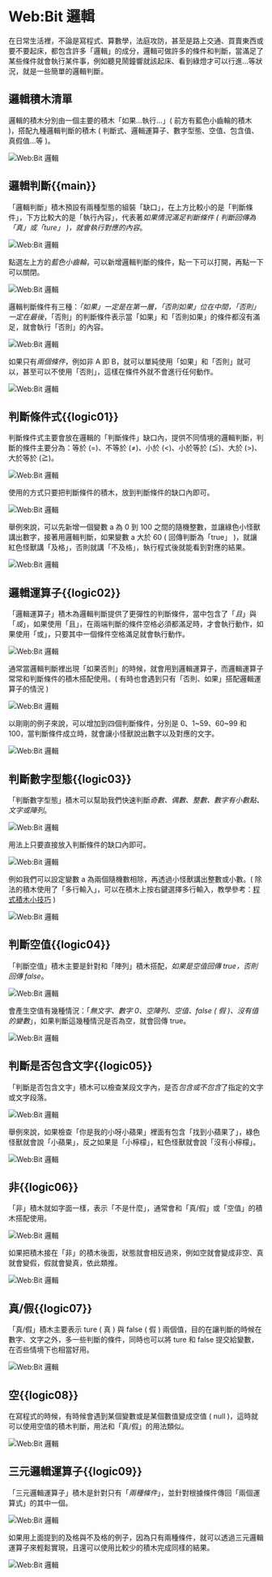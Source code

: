 # Web:Bit 邏輯

在日常生活裡，不論是寫程式、算數學，法庭攻防，甚至是路上交通、買賣東西或要不要起床，都包含許多「邏輯」的成分，邏輯可做許多的條件和判斷，當滿足了某些條件就會執行某件事，例如聽見鬧鐘響就該起床、看到綠燈才可以行進...等狀況，就是一些簡單的邏輯判斷。

## 邏輯積木清單

邏輯的積木分別由一個主要的積木「如果...執行...」( 前方有藍色小齒輪的積木 )，搭配九種邏輯判斷的積木 ( 判斷式、邏輯運算子、數字型態、空值、包含值、真假值...等 )。

![Web:Bit 邏輯](../../../../media/zh-tw/education/basic/logic-01.jpg)

## 邏輯判斷{{main}}

「邏輯判斷」積木預設有兩種型態的組裝「缺口」，在上方比較小的是「判斷條件」，下方比較大的是「執行內容」，代表著*如果情況滿足判斷條件 ( 判斷回傳為「真」或「ture」 )，就會執行對應的內容*。

![Web:Bit 邏輯](../../../../media/zh-tw/education/basic/logic-02.jpg)

點選左上方的*藍色小齒輪*，可以新增邏輯判斷的條件，點一下可以打開，再點一下可以關閉。

![Web:Bit 邏輯](../../../../media/zh-tw/education/basic/logic-03.gif)

邏輯判斷條件有三種：*「如果」一定是在第一層，「否則如果」位在中間，「否則」一定在最後*，「否則」的判斷條件表示當「如果」和「否則如果」的條件都沒有滿足，就會執行「否則」的內容。

![Web:Bit 邏輯](../../../../media/zh-tw/education/basic/logic-04.jpg)

如果只有*兩個條件*，例如非 A 即 B，就可以單純使用「如果」和「否則」就可以，甚至可以不使用「否則」，這樣在條件外就不會進行任何動作。

![Web:Bit 邏輯](../../../../media/zh-tw/education/basic/logic-05.jpg)

## 判斷條件式{{logic01}}

判斷條件式主要會放在邏輯的「判斷條件」缺口內，提供不同情境的邏輯判斷，判斷的條件主要分為：等於 (=)、不等於 (≠)、小於 (<)、小於等於 (≦)、大於 (>)、大於等於 (≧)。

![Web:Bit 邏輯](../../../../media/zh-tw/education/basic/logic-06.jpg)

使用的方式只要把判斷條件的積木，放到判斷條件的缺口內即可。

![Web:Bit 邏輯](../../../../media/zh-tw/education/basic/logic-08.jpg)

舉例來說，可以先新增一個變數 a 為 0 到 100 之間的隨機整數，並讓綠色小怪獸講出數字，接著用邏輯判斷，如果變數 a 大於 60 ( 回傳判斷為「true」 )，就讓紅色怪獸講「及格」，否則就講「不及格」，執行程式後就能看到對應的結果。

![Web:Bit 邏輯](../../../../media/zh-tw/education/basic/logic-09.jpg)

## 邏輯運算子{{logic02}}

「邏輯運算子」積木為邏輯判斷提供了更彈性的判斷條件，當中包含了「*且*」與「*或*」，如果使用「且」，在兩端判斷的條件空格必須都滿足時，才會執行動作，如果使用「或」，只要其中一個條件空格滿足就會執行動作。

![Web:Bit 邏輯](../../../../media/zh-tw/education/basic/logic-10.jpg)

通常當邏輯判斷裡出現「如果否則」的時候，就會用到邏輯運算子，而邏輯運算子常常和判斷條件的積木搭配使用。( 有時也會遇到只有「否則、如果」搭配邏輯運算子的情況 )

![Web:Bit 邏輯](../../../../media/zh-tw/education/basic/logic-11.jpg)

以剛剛的例子來說，可以增加到四個判斷條件，分別是 0、1~59、60~99 和 100，當判斷條件成立時，就會讓小怪獸說出數字以及對應的文字。

![Web:Bit 邏輯](../../../../media/zh-tw/education/basic/logic-12.jpg)

## 判斷數字型態{{logic03}}

「判斷數字型態」積木可以幫助我們快速判斷*奇數、偶數、整數、數字有小數點、文字或陣列*。

![Web:Bit 邏輯](../../../../media/zh-tw/education/basic/logic-13.jpg)

用法上只要直接放入判斷條件的缺口內即可。

![Web:Bit 邏輯](../../../../media/zh-tw/education/basic/logic-14.jpg)

例如我們可以設定變數 a 為兩個隨機數相除，再透過小怪獸講出整數或小數。( 除法的積木使用了「多行輸入」，可以在積木上按右鍵選擇多行輸入，教學參考：[程式積木小技巧](../info/interface.html#tips) )

![Web:Bit 邏輯](../../../../media/zh-tw/education/basic/logic-15.jpg)

## 判斷空值{{logic04}}

「判斷空值」積木主要是針對和「陣列」積木搭配，*如果是空值回傳 true，否則回傳 false*。

![Web:Bit 邏輯](../../../../media/zh-tw/education/basic/logic-16.jpg)

會產生空值有幾種情況：「*無文字、數字 0、空陣列、空值、false ( 假 )、沒有值的變數*」，如果判斷這幾種情況是否為空，就會回傳 true。

![Web:Bit 邏輯](../../../../media/zh-tw/education/basic/logic-17.jpg)

## 判斷是否包含文字{{logic05}}

「判斷是否包含文字」積木可以檢查某段文字內，是否*包含或不包含*了指定的文字或文字段落。

![Web:Bit 邏輯](../../../../media/zh-tw/education/basic/logic-18.jpg)

舉例來說，如果檢查「你是我的小呀小蘋果」裡面有包含「找到小蘋果了」，綠色怪獸就會說「小蘋果」，反之如果是「小檸檬」，紅色怪獸就會說「沒有小檸檬」。

![Web:Bit 邏輯](../../../../media/zh-tw/education/basic/logic-19.jpg)

## 非{{logic06}}

「非」積木就如字面一樣，表示「不是什麼」，通常會和「真/假」或「空值」的積木搭配使用。

![Web:Bit 邏輯](../../../../media/zh-tw/education/basic/logic-20.jpg)

如果把積木接在「非」的積木後面，狀態就會相反過來，例如空就會變成非空、真就會變假，假就會變真，依此類推。

![Web:Bit 邏輯](../../../../media/zh-tw/education/basic/logic-21.jpg)


## 真/假{{logic07}}

「真/假」積木主要表示 ture ( 真 ) 與 false ( 假 ) 兩個值，目的在讓判斷的時候在數字、文字之外，多一些判斷的條件，同時也可以將 ture 和 false 提交給變數，在否些情境下也相當好用。

![Web:Bit 邏輯](../../../../media/zh-tw/education/basic/logic-22.jpg)

## 空{{logic08}}

在寫程式的時候，有時候會遇到某個變數或是某個數值變成空值 ( null )，這時就可以使用空值的積木判斷，用法和「真/假」的用法類似。

![Web:Bit 邏輯](../../../../media/zh-tw/education/basic/logic-23.jpg)

## 三元邏輯運算子{{logic09}}

「三元邏輯運算子」積木是針對只有「*兩種條件*」，並針對根據條件傳回「兩個運算式」的其中一個。

![Web:Bit 邏輯](../../../../media/zh-tw/education/basic/logic-24.jpg)

如果用上面提到的及格與不及格的例子，因為只有兩種條件，就可以透過三元邏輯運算子來輕鬆實現，且還可以使用比較少的積木完成同樣的結果。

![Web:Bit 邏輯](../../../../media/zh-tw/education/basic/logic-25.jpg)



